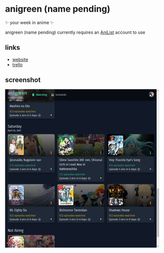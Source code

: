 # anigreen (name pending)

✨ your week in anime ✨

anigreen (name pending) currently requires an [AniList](https://anilist.co/home) account to use

## links

- [website](https://anigreen.fly.dev)
- [trello](https://trello.com/b/WnX7KuMw/anigreen)

## screenshot

![anigreen (name pending) screenshot](./screenshot.png)
